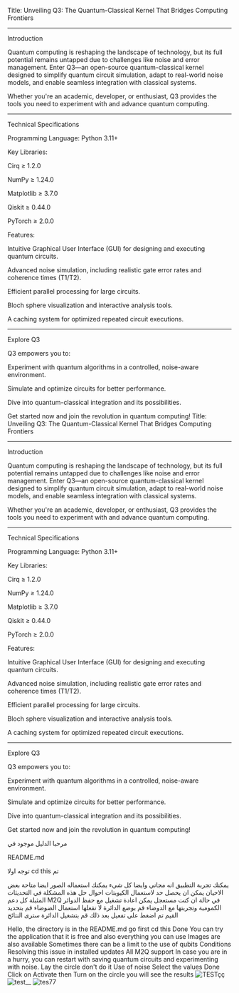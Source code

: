 
Title:
Unveiling Q3: The Quantum-Classical Kernel That Bridges Computing Frontiers


---

Introduction

Quantum computing is reshaping the landscape of technology, but its full potential remains untapped due to challenges like noise and error management. Enter Q3—an open-source quantum-classical kernel designed to simplify quantum circuit simulation, adapt to real-world noise models, and enable seamless integration with classical systems.

Whether you're an academic, developer, or enthusiast, Q3 provides the tools you need to experiment with and advance quantum computing.


---

Technical Specifications

Programming Language: Python 3.11+

Key Libraries:

Cirq ≥ 1.2.0

NumPy ≥ 1.24.0

Matplotlib ≥ 3.7.0

Qiskit ≥ 0.44.0

PyTorch ≥ 2.0.0


Features:

Intuitive Graphical User Interface (GUI) for designing and executing quantum circuits.

Advanced noise simulation, including realistic gate error rates and coherence times (T1/T2).

Efficient parallel processing for large circuits.

Bloch sphere visualization and interactive analysis tools.

A caching system for optimized repeated circuit executions.




---

Explore Q3

Q3 empowers you to:

Experiment with quantum algorithms in a controlled, noise-aware environment.

Simulate and optimize circuits for better performance.

Dive into quantum-classical integration and its possibilities.


Get started now and join the revolution in quantum computing!
Title:
Unveiling Q3: The Quantum-Classical Kernel That Bridges Computing Frontiers


--- 

Introduction 

Quantum computing is reshaping the landscape of technology, but its full potential remains untapped due to challenges like noise and error management. Enter Q3—an open-source quantum-classical kernel designed to simplify quantum circuit simulation, adapt to real-world noise models, and enable seamless integration with classical systems. 

Whether you're an academic, developer, or enthusiast, Q3 provides the tools you need to experiment with and advance quantum computing.


--- 

Technical Specifications 

Programming Language: Python 3.11+ 

Key Libraries: 

Cirq ≥ 1.2.0 

NumPy ≥ 1.24.0 

Matplotlib ≥ 3.7.0 

Qiskit ≥ 0.44.0 

PyTorch ≥ 2.0.0


Features: 

Intuitive Graphical User Interface (GUI) for designing and executing quantum circuits. 

Advanced noise simulation, including realistic gate error rates and coherence times (T1/T2). 

Efficient parallel processing for large circuits. 

Bloch sphere visualization and interactive analysis tools. 

A caching system for optimized repeated circuit executions.




--- 

Explore Q3 

Q3 empowers you to: 

Experiment with quantum algorithms in a controlled, noise-aware environment. 

Simulate and optimize circuits for better performance. 

Dive into quantum-classical integration and its possibilities.


Get started now and join the revolution in quantum computing!

مرحبا الدليل موجود في 

README.md 

 توجه اولا cd this تم

 يمكنك تجربة التطبيق انه مجاني وايضا كل شيء يمكنك استعماله الصور ايضا متاحة بعض الاحيان يمكن ان يحصل حد لاستعمال الكيوبتات احوال حل هذه المشكلة في التحديثات المثبلة كل دعم M2Q
في حالة ان كنت مستعجل يمكن اعادة تشغيل مع حفظ الدوائر الكمومية وتجربتها مع الدوضاء 
قم بوضع الدائرة لا تفعلها
استعمال الضوضاء قم بتحديد القيم تم اضغط على تفعيل بعد ذلك 
قم بتشغيل الدائرة سترى النتائج

Hello, the directory is in the README.md go first cd this Done You can try the application that it is free and also everything you can use Images are also available Sometimes there can be a limit to the use of qubits Conditions Resolving this issue in installed updates All M2Q support
In case you are in a hurry, you can restart with saving quantum circuits and experimenting with noise. 
Lay the circle don't do it
Use of noise Select the values Done Click on Activate then 
Turn on the circle you will see the results
![TESTçç](https://github.com/user-attachments/assets/48e76681-e06b-4234-a38c-96b9bd9cfce5)
![test__](https://github.com/user-attachments/assets/27ca31bf-6c2e-4c38-8ff7-bc8cfa79fbb0)
![tes77](https://github.com/user-attachments/assets/459a5e61-f0fc-4b38-b3eb-99a761902b55)
